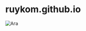 # ruykom.github.io
![Ага](https://github.com/ruykom}/ruykom.github.io/raw/main/jujutsu-kaisen-5120x2880-9289.jpg/image.png)
